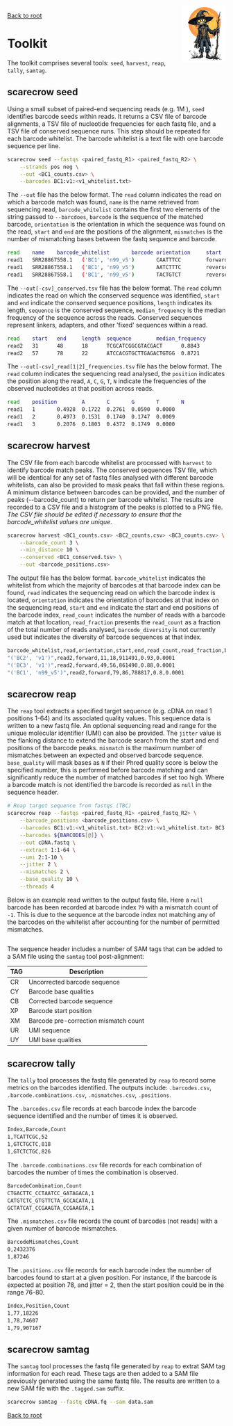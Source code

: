 <img style="float:right;width:100px;" src="../img/scarecrow.png" alt="scarecrow"/>

[Back to root](root.md)

# Toolkit

The toolkit comprises several tools: `seed`, `harvest`, `reap`, `tally`, `samtag`. 

## scarecrow seed
Using a small subset of paired-end sequencing reads (e.g. 1M ), `seed` identifies barcode seeds within reads. It returns a CSV file of barcode alignments, a TSV file of nucleotide frequencies for each fastq file, and a TSV file of conserved sequence runs. This step should be repeated for each barcode whitelist. The barcode whitelist is a text file with one barcode sequence per line.

```bash
scarecrow seed --fastqs <paired_fastq_R1> <paired_fastq_R2> \
    --strands pos neg \
    --out <BC1_counts.csv> \
    --barcodes BC1:v1:<v1_whitelist.txt> 
```

The `--out` file has the below format. The `read` column indicates the read on which a barcode match was found, `name` is the name retrieved from sequencing read, `barcode_whitelist` contains the first two elements of the string passed to `--barcdoes`, `barcode` is the sequence of the matched barcode, `orientation` is the orientation in which the sequence was found on the read, `start` and `end` are the positions of the alignment, `mismatches` is the number of mismatching bases between the fastq sequence and barcode.

```bash
read    name    barcode_whitelist       barcode orientation     start   end     mismatches
read1   SRR28867558.1   ('BC1', 'n99_v5')       CAATTTCC        forward 10      17      1
read1   SRR28867558.1   ('BC1', 'n99_v5')       AATCTTTC        reverse 19      26      1
read1   SRR28867558.1   ('BC1', 'n99_v5')       TACTGTCT        reverse 33      40      1
```

The `--out[-csv]_conserved.tsv` file has the below format. The `read` column indicates the read on which the conserved sequence was identified, `start` and `end` indicate the conserved sequence positions, `length` indicates its length, `sequence` is the conserved sequence, `median_frequency` is the median frequency of the sequence across the reads. Conserved sequences represent linkers, adapters, and other 'fixed' sequences within a read.

```bash
read    start   end     length  sequence        median_frequency
read2   31      48      18      TCGCATCGGCGTACGACT      0.8843
read2   57      78      22      ATCCACGTGCTTGAGACTGTGG  0.8721
```

The `--out[-csv]_read[1|2]_frequencies.tsv` file has the below format. The `read` column indicates the sequencing read analysed, the `position` indicates the position along the read, `A`, `C`, `G`, `T`, `N` indicate the frequencies of the observed nucleotides at that position across reads.

```bash
read    position        A       C       G       T       N
read1   1       0.4928  0.1722  0.2761  0.0590  0.0000
read1   2       0.4973  0.1531  0.1740  0.1747  0.0009
read1   3       0.2076  0.1803  0.4372  0.1749  0.0000
```

## scarecrow harvest
The CSV file from each barcode whitelist are processed with `harvest` to identify barcode match peaks. The conserved sequences TSV file, which will be identical for any set of fastq files analysed with different barcode whitelists, can also be provided to mask peaks that fall within these regions. A minimum distance between barcodes can be provided, and the number of peaks (--barcode_count) to return per barcode whitelist. The results are recorded to a CSV file and a histogram of the peaks is plotted to a PNG file. *The CSV file should be edited if necessary to ensure that the barcode_whitelist values are unique*.

```bash
scarecrow harvest <BC1_counts.csv> <BC2_counts.csv> <BC3_counts.csv> \
    --barcode_count 3 \
    --min_distance 10 \
    --conserved <BC1_conserved.tsv> \
    --out <barcode_positions.csv>
```

The output file has the below format. `barcode_whitelist` indicates the whitelist from which the majority of barcodes at that barcode index can be found, `read` indicates the sequencing read on which the barcode index is located, `orientation` indicates the orientation of barcodes at that index on the sequencing read, `start` and `end` indicate the start and end positions of the barcode index, `read_count` indicates the number of reads with a barcode match at that location, `read_fraction` presents the `read_count` as a fraction of the total number of reads analysed, `barcode_diversity` is not currently used but indicates the diversity of barcode sequences at that index.

```bash
barcode_whitelist,read,orientation,start,end,read_count,read_fraction,barcode_diversity
"('BC2', 'v1')",read2,forward,11,18,911491,0.93,0.0001
"('BC3', 'v1')",read2,forward,49,56,861490,0.88,0.0001
"('BC1', 'n99_v5')",read2,forward,79,86,788817,0.8,0.0001
```

## scarecrow reap
The `reap` tool extracts a specified target sequence (e.g. cDNA on read 1 positions 1-64) and its associated quality values. This sequence data is written to a new fastq file. An optional sequencing read and range for the unique molecular identifier (UMI) can also be provided. The `jitter` value is the flanking distance to extend the barcode search from the start and end positions of the barcode peaks. `mismatch` is the maximum number of mismatches between an expected and observed barcode sequence. `base_quality` will mask bases as `N` if their Phred quality score is below the specified number, this is performed before barcode matching and can significantly reduce the number of matched barcodes if set too high. Where a barcode match is not identified the barcode is recorded as `null` in the sequence header.

```bash
# Reap target sequence from fastqs (TBC)
scarecrow reap --fastqs <paired_fastq_R1> <paired_fastq_R2> \
    --barcode_positions <barcode_positions.csv> \
    --barcodes BC1:v1:<v1_whitelist.txt> BC2:v1:<v1_whitelist.txt> BC3:n198:<n198_whitelist.txt> \
    --barcodes ${BARCODES[@]} \
    --out cDNA.fastq \
    --extract 1:1-64 \
    --umi 2:1-10 \
    --jitter 2 \
    --mismatches 2 \
    --base_quality 10 \
    --threads 4
```

Below is an example read written to the output fastq file. Here a `null` barcode has been recorded at barcode index `79` with a mismatch count of `-1`. This is due to the sequence at the barcode index not matching any of the barcodes on the whitelist after accounting for the number of permitted mismatches.

```bash
```

The sequence header includes a number of SAM tags that can be added to a SAM file using the `samtag` tool post-alignment:

| TAG | Description |
| --- | ----------- |
| CR  | Uncorrected barcode sequence |
| CY  | Barcode base qualities |
| CB  | Corrected barcode sequence |
| XP  | Barcode start position |
| XM  | Barcode pre-correction mismatch count |
| UR  | UMI sequence |
| UY  | UMI base qualities |

## scarecrow tally
The `tally` tool processes the fastq file generated by `reap` to record some metrics on the barcodes identified. The outputs include: `.barcodes.csv`, `.barcode.combinations.csv`, `.mismatches.csv`, `.positions`.

The `.barcodes.csv` file records at each barcode index the barcode sequence identified and the number of times it is observed.

```bash
Index,Barcode,Count
1,TCATTCGC,52
1,GTCTGCTC,818
1,GTCTCTGC,826
```

The `.barcode.combinations.csv` file records for each combination of barcodes the number of times the combination is observed.

```bash
BarcodeCombination,Count
CTGACTTC_CCTAATCC_GATAGACA,1
CATGTCTC_GTGTTCTA_GCCACATA,1
GCTATCAT_CCGAAGTA_CCGAAGTA,1
```

The `.mismatches.csv` file records the count of barcodes (not reads) with a given number of barcode mismatches.

```bash
BarcodeMismatches,Count
0,2432376
1,87246
```

The `.positions.csv` file records for each barcode index the numnber of barcodes found to start at a given position. For instance, if the barcode is expected at position 78, and jitter = 2, then the start position could be in the range 76-80.

```bash
Index,Position,Count
1,77,18226
1,78,74607
1,79,907167
```

## scarecrow samtag
The `samtag` tool processes the fastq file generated by `reap` to extrat SAM tag information for each read. These tags are then added to a SAM file previously generated using the same fastq file. The results are written to a new SAM file with the `.tagged.sam` suffix.

```bash
scarecrow samtag --fastq cDNA.fq --sam data.sam
```

[Back to root](root.md)